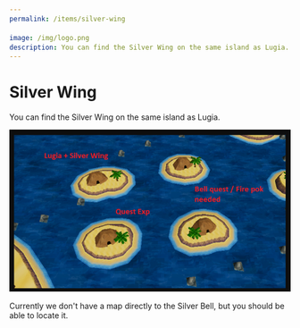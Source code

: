 ```yaml
---
permalink: /items/silver-wing

image: /img/logo.png
description: You can find the Silver Wing on the same island as Lugia.
---
```


# Silver Wing

You can find the Silver Wing on the same island as Lugia.

![silver wing](/img/maps/seafoam-islands.png)

Currently we don't have a map directly to the Silver Bell, but you should be
able to locate it.
